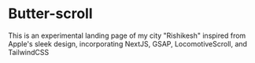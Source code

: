 # Butter-scroll
This is an experimental landing page of my city "Rishikesh" inspired from Apple's sleek design, incorporating NextJS, GSAP, LocomotiveScroll, and TailwindCSS
